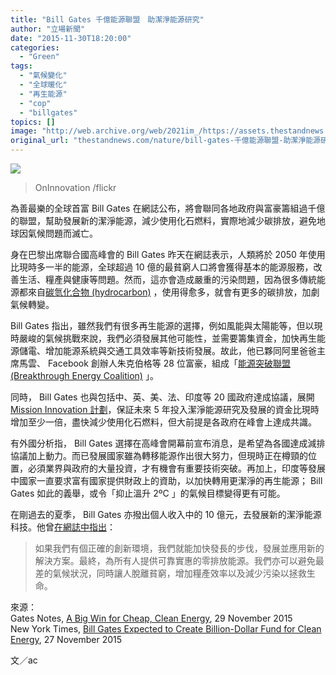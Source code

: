 ```yaml
---
title: "Bill Gates 千億能源聯盟　助潔淨能源研究"
author: "立場新聞"
date: "2015-11-30T18:20:00"
categories:
  - "Green"
tags:
  - "氣候變化"
  - "全球暖化"
  - "再生能源"
  - "cop"
  - "billgates"
topics: []
image: "http://web.archive.org/web/2021im_/https://assets.thestandnews.com/media/resized/1200x0/photos/4996229285_c5b294a858_b_KY8tE_MW40h8b.jpg"
original_url: "thestandnews.com/nature/bill-gates-千億能源聯盟-助潔淨能源研究"
---
```

![](http://web.archive.org/web/2021im_/https://assets.thestandnews.com/media/resized/1200x0/photos/4996229285_c5b294a858_b_KY8tE_MW40h8b.jpg)

> OnInnovation /flickr

為善最樂的全球首富 Bill Gates 在網誌公布，將會聯同各地政府與富豪籌組過千億的聯盟，幫助發展新的潔淨能源，減少使用化石燃料，實際地減少碳排放，避免地球因氣候問題而滅亡。

身在巴黎出席聯合國高峰會的 Bill Gates 昨天在網誌表示，人類將於 2050 年使用比現時多一半的能源，全球超過 10 億的最貧窮人口將會獲得基本的能源服務，改善生活、糧產與健康等問題。然而，這亦會造成嚴重的污染問題，因為很多傳統能源都來自[碳氫化合物 (hydrocarbon)](http://web.archive.org/web/20210705104120/https://zh.wikipedia.org/zh-hk/%E7%83%83) ，使用得愈多，就會有更多的碳排放，加劇氣候轉變。

Bill Gates 指出，雖然我們有很多再生能源的選擇，例如風能與太陽能等，但以現時嚴峻的氣候挑戰來說，我們必須發展其他可能性，並需要籌集資金，加快再生能源儲電、增加能源系統與交通工具效率等新技術發展。故此，他已夥同阿里爸爸主席馬雲、 Facebook 創辦人朱克伯格等 28 位富豪，組成「[能源突破聯盟 (Breakthrough Energy Coalition)](http://web.archive.org/web/20210705104120/http://www.breakthroughenergycoalition.com/en/index.html) 」。

同時， Bill Gates 也與包括中、英、美、法、印度等 20 國政府達成協議，展開 [Mission Innovation 計劃](http://web.archive.org/web/20210705104120/http://www.mission-innovation.net/)，保証未來 5 年投入潔淨能源研究及發展的資金比現時增加至少一倍，盡快減少使用化石燃料，但大前提是各政府在峰會上達成共識。

有外國分析指， Bill Gates 選擇在高峰會開幕前宣布消息，是希望為各國達成減排協議加上動力。而已發展國家雖為轉移能源作出很大努力，但現時正在樽頸的位置，必須業界與政府的大量投資，才有機會有重要技術突破。再加上，印度等發展中國家一直要求富有國家提供財政上的資助，以加快轉用更潔淨的再生能源； Bill Gates 如此的義舉，或令「抑止溫升 2ºC 」的氣候目標變得更有可能。

在剛過去的夏季， Bill Gates 亦撥出個人收入中的 10 億元，去發展新的潔淨能源科技。他曾[在網誌中指出](http://web.archive.org/web/20210705104120/http://www.gatesnotes.com/Energy/Energy-Innovation)：

> 如果我們有個正確的創新環境，我們就能加快發長的步伐，發展並應用新的解決方案。最終，為所有人提供可靠實惠的零排放能源。我們亦可以避免最差的氣候狀況，同時讓人脫離貧窮，增加糧產效率以及減少污染以拯救生命。

來源：  
Gates Notes, [A Big Win for Cheap, Clean Energy](http://web.archive.org/web/20210705104120/http://www.gatesnotes.com/Energy/Investing-in-Energy-Innovation), 29 November 2015  
New York Times, [Bill Gates Expected to Create Billion-Dollar Fund for Clean Energy](http://web.archive.org/web/20210705104120/http://www.nytimes.com/2015/11/28/us/politics/bill-gates-expected-to-create-billion-dollar-fund-for-clean-energy.html?emc=edit_tnt_20151127&nlid=38021197&tntemail0=y&_r=0), 27 November 2015

文／ac
